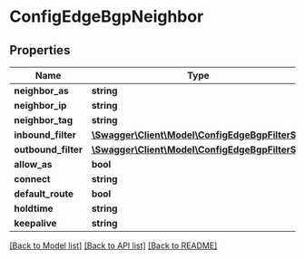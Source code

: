 # ConfigEdgeBgpNeighbor

## Properties
Name | Type | Description | Notes
------------ | ------------- | ------------- | -------------
**neighbor_as** | **string** |  | [optional] 
**neighbor_ip** | **string** |  | [optional] 
**neighbor_tag** | **string** |  | [optional] 
**inbound_filter** | [**\Swagger\Client\Model\ConfigEdgeBgpFilterSet**](ConfigEdgeBgpFilterSet.md) |  | [optional] 
**outbound_filter** | [**\Swagger\Client\Model\ConfigEdgeBgpFilterSet**](ConfigEdgeBgpFilterSet.md) |  | [optional] 
**allow_as** | **bool** |  | [optional] 
**connect** | **string** |  | [optional] 
**default_route** | **bool** |  | [optional] 
**holdtime** | **string** |  | [optional] 
**keepalive** | **string** |  | [optional] 

[[Back to Model list]](../README.md#documentation-for-models) [[Back to API list]](../README.md#documentation-for-api-endpoints) [[Back to README]](../README.md)


